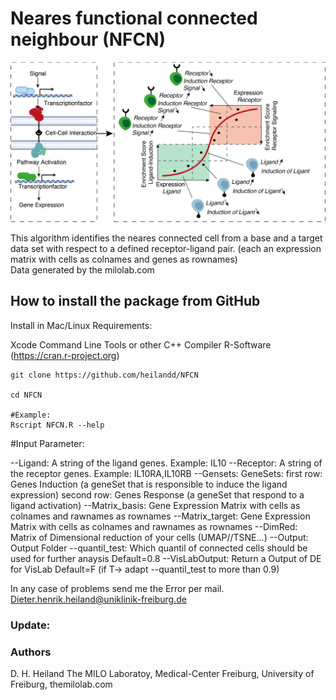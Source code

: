 # Neares functional connected neighbour (NFCN)
![Image](https://github.com/heilandd/NFCN/blob/master/Img.png)




This algorithm identifies the neares connected cell from a base and a target data set with respect to a defined receptor-ligand pair.
(each an expression matrix with cells as colnames and genes as rownames)  
Data generated by the milolab.com



## How to install the package from GitHub

Install in Mac/Linux
Requirements: 

Xcode Command Line Tools or other C++ Compiler
R-Software (https://cran.r-project.org)

```
git clone https://github.com/heilandd/NFCN

cd NFCN

#Example:
Rscript NFCN.R --help

```

#Input Parameter: 

--Ligand: A string of the ligand genes. Example: IL10
--Receptor: A string of the receptor genes. Example: IL10RA,IL10RB
--Gensets: GeneSets: 
            first row: Genes Induction (a geneSet that is responsible to induce the ligand expression)
            second row: Genes Response (a geneSet that respond to a ligand activation)
 --Matrix_basis: Gene Expression Matrix with cells as colnames and rawnames as rownames
 --Matrix_target: Gene Expression Matrix with cells as colnames and rawnames as rownames
 --DimRed: Matrix of Dimensional reduction of your cells (UMAP//TSNE...)
 --Output: Output Folder
 --quantil_test: Which quantil of connected cells should be used for further anaysis Default=0.8
 --VisLabOutput: Return a Output of DE for VisLab Default=F (if T->  adapt --quantil_test to more than 0.9)


In any case of problems send me the Error per mail.
Dieter.henrik.heiland@uniklinik-freiburg.de


### Update:




### Authors

D. H. Heiland  The MILO Laboratoy, Medical-Center Freiburg, University of Freiburg, themilolab.com
